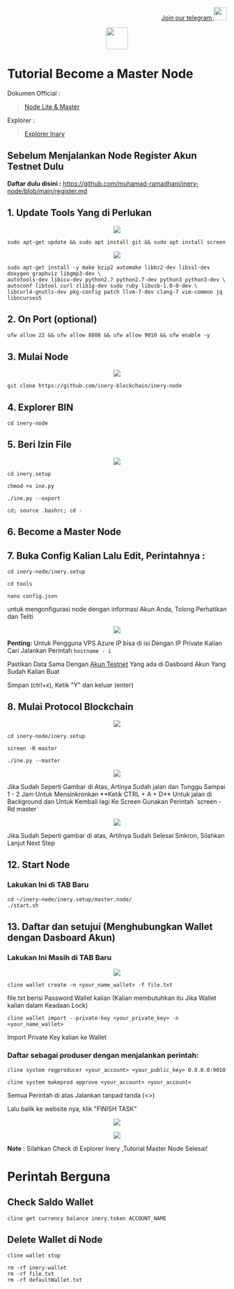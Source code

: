 <p style="font-size:14px" align="right">
<a href="https://t.me/PemulungAirdropID" target="_blank">Join our telegram <img src="https://user-images.githubusercontent.com/50621007/183283867-56b4d69f-bc6e-4939-b00a-72aa019d1aea.png" width="30"/></a>
</p>

<p align="center">
  <img height="50" height="auto" src="https://user-images.githubusercontent.com/38981255/184088981-3f7376ae-7039-4915-98f5-16c3637ccea3.PNG">
</p>

# Tutorial Become a Master Node

Dokumen Official :
> [Node Lite & Master](https://docs.inery.io/docs/category/lite--master-nodes)

Explorer :
> [Explorer Inary](https://explorer.inery.io/ "Explorer Inary")

## Sebelum Menjalankan Node Register Akun Testnet Dulu
**Daftar dulu disini :** https://github.com/muhamad-ramadhani/inery-node/blob/main/register.md

## 1. Update Tools Yang di Perlukan

<p align="center">
  <img height="auto" height="auto" src="https://user-images.githubusercontent.com/38981255/184288420-51676f99-2069-417c-aa9e-cdf28a24e9dd.PNG">
</p>

```
sudo apt-get update && sudo apt install git && sudo apt install screen
```

<p align="center">
  <img height="auto" height="auto" src="https://user-images.githubusercontent.com/38981255/184288416-3eab98fb-2544-4be8-bae2-f6c99210750d.PNG">
</p>

```
sudo apt-get install -y make bzip2 automake libbz2-dev libssl-dev doxygen graphviz libgmp3-dev \
autotools-dev libicu-dev python2.7 python2.7-dev python3 python3-dev \
autoconf libtool curl zlib1g-dev sudo ruby libusb-1.0-0-dev \
libcurl4-gnutls-dev pkg-config patch llvm-7-dev clang-7 vim-common jq libncurses5
```
## 2. On Port (optional)
```
ufw allow 22 && ufw allow 8888 && ufw allow 9010 && ufw enable -y
```
## 3. Mulai Node

<p align="center">
  <img height="auto" height="auto" src="https://user-images.githubusercontent.com/38981255/184288675-1c551b8f-f882-45d9-9058-ae95c7888963.PNG">
</p>

```
git clone https://github.com/inery-blockchain/inery-node
```
## 4. Explorer BIN
```
cd inery-node
```
## 5. Beri Izin File

<p align="center">
  <img height="auto" height="auto" src="https://user-images.githubusercontent.com/38981255/184288914-bcea524f-d32e-4460-a971-913af8c359a9.PNG">
</p>

```
cd inery.setup
```
```
chmod +x ine.py
```
```
./ine.py --export
```
```
cd; source .bashrc; cd -
```
## 6. Become a Master Node

## 7. Buka Config Kalian Lalu Edit, Perintahnya : 
```
cd inery-node/inery.setup
```
```
cd tools
```
```
nano config.json
```
untuk mengonfigurasi node dengan informasi Akun Anda, Tolong Perhatikan dan Teliti

<p align="center">
  <img height="auto" height="auto" src="https://user-images.githubusercontent.com/72949170/194227034-1c1dbdb8-2c3e-4296-832f-038dc9705650.jpg">
</p>

**Penting:** Untuk Pengguna VPS Azure IP bisa di isi Dengan IP Private Kalian Cari Jalankan Perintah `hostname - i`

Pastikan Data Sama Dengan [Akun Testnet](https://github.com/muhamad-ramadhani/inery-node/blob/main/register.md "Akun Testnet") Yang ada di Dasboard Akun Yang Sudah Kalian Buat

Simpan (ctrl+x), Ketik "Y" dan keluar (enter)

## 8. Mulai Protocol Blockchain
<p align="center">
  <img height="auto" height="auto" src="https://user-images.githubusercontent.com/38981255/184290968-0dd5773f-6c08-4a5d-a5a2-11c4db67678b.PNG">
</p>

```
cd inery-node/inery.setup
```
```
screen -R master
```
```
./ine.py --master
```
<p align="center">
  <img height="auto" height="auto" src="https://user-images.githubusercontent.com/72949170/194225311-fee437f0-db09-4669-a9e5-1f826586cacf.jpg">
</p>
Jika Sudah Seperti Gambar di Atas, Artinya Sudah jalan dan Tunggu Sampai 1 - 2 Jam Untuk Mensinkronkan 
**Ketik CTRL + A + D** Untuk jalan di Background dan Untuk Kembali lagi Ke Screen Gunakan Perintah `screen -Rd master`

<p align="center">
  <img height="auto" height="auto" src="https://user-images.githubusercontent.com/72949170/194225739-3da9e698-b097-4411-80d0-45c58c1fca5c.jpg">
</p>

Jika Sudah Seperti gambar di atas, Artilnya Sudah Selesai Sinkron, Silahkan Lanjut Next Step

## 12. Start Node
### Lakukan Ini di TAB Baru
```
cd ~/inery-node/inery.setup/master.node/
./start.sh
```
## 13. Daftar dan setujui (Menghubungkan Wallet dengan Dasboard Akun)

### Lakukan Ini Masih di TAB Baru

<p align="center">
  <img height="auto" height="auto" src="https://user-images.githubusercontent.com/72949170/194226248-c72f921f-e7ff-4a10-b8fe-d7f13597a8ce.jpg">
</p>

```
cline wallet create -n <your_name_wallet> -f file.txt
```
file.txt berisi Password Wallet kalian (Kalian membutuhkan itu Jika Wallet kalian dalam Keadaan Lock)
```
cline wallet import --private-key <your_private_key> -n <your_name_wallet>
```
Import Private Key kalian ke Wallet

### Daftar sebagai produser dengan menjalankan perintah:

```
cline system regproducer <your_account> <your_public_key> 0.0.0.0:9010
```
```
cline system makeprod approve <your_account> <your_account>
```
Semua Perintah di atas Jalankan tanpad tanda (<>)

Lalu balik ke website nya, klik "FINISH TASK"
<p align="center">
  <img height="auto" height="auto" src="https://user-images.githubusercontent.com/72949170/194227741-eb209ffa-ea77-4084-b182-307e8c1333dd.jpg">
</p>


<p align="center">
  <img height="auto" height="auto" src="https://user-images.githubusercontent.com/72949170/194226619-7820241f-3a7e-4b07-8c82-f7fc62b71d17.jpg">
</p>

**Note :** Silahkan Check di Explorer Inery ,Tutorial Master Node Selesai!

# Perintah Berguna 

## Check Saldo Wallet 
```
cline get currency balance inery.token ACCOUNT_NAME
```
## Delete Wallet di Node
```
cline wallet stop
```
```
rm -rf inery-wallet
rm -rf file.txt
rm -rf defaultWallet.txt
```

